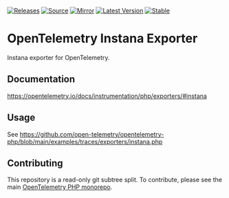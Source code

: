 [![Releases](https://img.shields.io/badge/releases-purple)](https://github.com/opentelemetry-php/exporter-instana/releases)
[![Source](https://img.shields.io/badge/source-exporter--instana-green)](https://github.com/open-telemetry/opentelemetry-php/tree/main/src/Contrib/Instana)
[![Mirror](https://img.shields.io/badge/mirror-opentelemetry--php:exporter--instana-blue)](https://github.com/opentelemetry-php/exporter-instana)
[![Latest Version](http://poser.pugx.org/open-telemetry/exporter-instana/v/unstable)](https://packagist.org/packages/open-telemetry/exporter-instana/)
[![Stable](http://poser.pugx.org/open-telemetry/exporter-instana/v/stable)](https://packagist.org/packages/open-telemetry/exporter-instana/)

# OpenTelemetry Instana Exporter

Instana exporter for OpenTelemetry.

## Documentation

https://opentelemetry.io/docs/instrumentation/php/exporters/#instana

## Usage

See https://github.com/open-telemetry/opentelemetry-php/blob/main/examples/traces/exporters/instana.php

## Contributing

This repository is a read-only git subtree split.
To contribute, please see the main [OpenTelemetry PHP monorepo](https://github.com/open-telemetry/opentelemetry-php).
